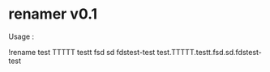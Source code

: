 # renamer v0.1
Usage :

<user> !rename test TTTTT testt fsd sd fdstest-test
<bot> test.TTTTT.testt.fsd.sd.fdstest-test
